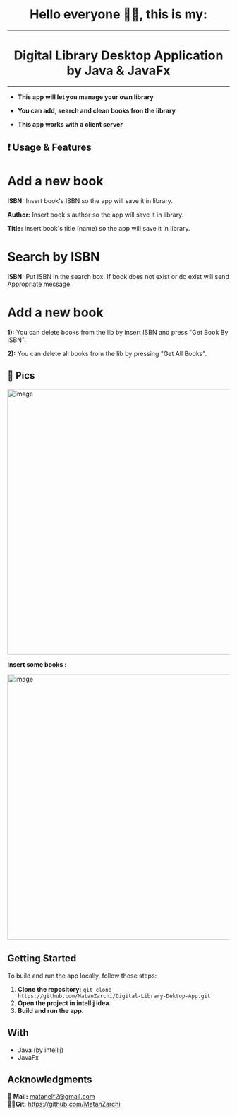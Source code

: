 <h1 align="center">Hello everyone 🙋‍♂️, this is my:</h1>

***

<h1 align="center">Digital Library Desktop Application by Java & JavaFx</h1>

***


- **This app will let you manage your own library**

- **You can add, search and clean books fron the library**

- **This app works with a client server**



## ❗ Usage & Features
# Add a new book
**ISBN:** Insert book's ISBN so the app will save it in library.

**Author:** Insert book's author so the app will save it in library.

**Title:** Insert book's title (name) so the app will save it in library.

# Search by ISBN
**ISBN:** Put ISBN in the search box. If book does not exist or do exist will send Appropriate message. 

# Add a new book
**1):** You can delete books from the lib by insert ISBN and press "Get Book By ISBN". 

**2):** You can delete all books from the lib by pressing "Get All Books". 

## 📌 Pics

<img src="https://github.com/user-attachments/assets/6ca67140-4869-470f-85cf-4b09fe59bd7e" alt="image" width="600" height="auto">


**Insert some books :**

<img src="https://github.com/user-attachments/assets/f663bdc0-f74f-40d1-840a-02a0144e610f" alt="image" width="600" height="auto">



## Getting Started

To build and run the app locally, follow these steps:

1. **Clone the repository:** `git clone https://github.com/MatanZarchi/Digital-Library-Dektop-App.git`
2. **Open the project in intellij idea.**
3. **Build and run the app.**

## With

- Java (by intellij)
- JavaFx

## Acknowledgments

📧 **Mail:** [matanelf2@gmail.com](url)  
👨‍💻**Git:** https://github.com/MatanZarchi 
